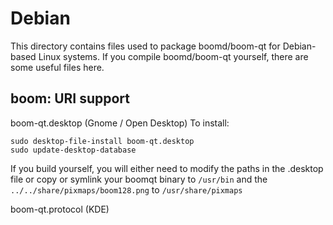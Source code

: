 
Debian
====================
This directory contains files used to package boomd/boom-qt
for Debian-based Linux systems. If you compile boomd/boom-qt yourself, there are some useful files here.

## boom: URI support ##


boom-qt.desktop  (Gnome / Open Desktop)
To install:

	sudo desktop-file-install boom-qt.desktop
	sudo update-desktop-database

If you build yourself, you will either need to modify the paths in
the .desktop file or copy or symlink your boomqt binary to `/usr/bin`
and the `../../share/pixmaps/boom128.png` to `/usr/share/pixmaps`

boom-qt.protocol (KDE)


